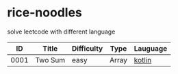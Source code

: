 # rice-noodles

solve leetcode with different language 

ID | Title | Difficulty| Type | Lauguage 
---- | --- | --- | ---| ---|
0001 | Two Sum | easy | Array | [kotlin](https://github.com/yunshuipiao/rice-noodles/tree/master/kotlin/src/_0001)


